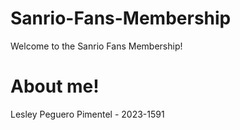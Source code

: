 # Sanrio-Fans-Membership
Welcome to the Sanrio Fans Membership!  

# About me!
Lesley Peguero Pimentel - 2023-1591

